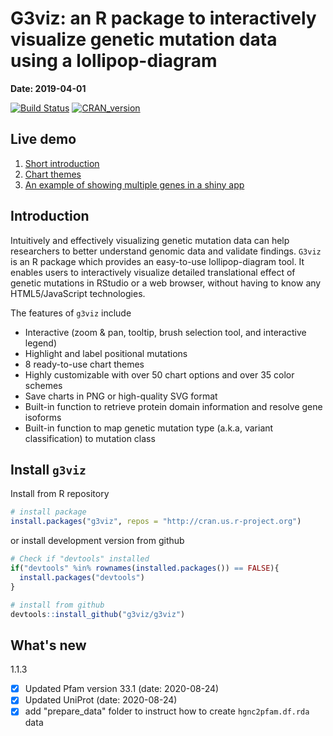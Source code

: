 # <a name="top"></a>G3viz: an R package to interactively visualize genetic mutation data using a lollipop-diagram

  **Date: 2019-04-01**
  
  [![Build Status](https://travis-ci.org/G3viz/g3viz.svg?branch=master)](https://travis-ci.org/G3viz/g3viz)
  [![CRAN_version](http://www.r-pkg.org/badges/version/g3viz)](https://cran.r-project.org/package=g3viz)

## Live demo
1. [Short introduction](https://g3viz.github.io/g3viz/)
1. [Chart themes](https://g3viz.github.io/g3viz/chart_themes.html)
1. [An example of showing multiple genes in a shiny app](https://g3viz.github.io/g3viz/shiny_app.html)

## Introduction

Intuitively and effectively visualizing genetic mutation data can help researchers to better understand genomic data and validate findings.  `G3viz` is an R package which provides an easy-to-use lollipop-diagram tool.  It enables users to interactively visualize detailed translational effect of genetic mutations in RStudio or a web browser, without having to know any HTML5/JavaScript technologies.

The features of `g3viz` include

- Interactive (zoom & pan, tooltip, brush selection tool, and interactive legend)
- Highlight and label positional mutations
- 8 ready-to-use chart themes
- Highly customizable with over 50 chart options and over 35 color schemes
- Save charts in PNG or high-quality SVG format
- Built-in function to retrieve protein domain information and resolve gene isoforms
- Built-in function to map genetic mutation type (a.k.a, variant classification) to mutation class

## Install `g3viz`

Install from R repository
```r
# install package
install.packages("g3viz", repos = "http://cran.us.r-project.org")
```
or install development version from github
```r
# Check if "devtools" installed
if("devtools" %in% rownames(installed.packages()) == FALSE){ 
  install.packages("devtools")
}

# install from github
devtools::install_github("g3viz/g3viz")
```


## What's new

1.1.3 
  - [x] Updated Pfam version 33.1 (date: 2020-08-24)
  - [x] Updated UniProt (date: 2020-08-24)
  - [x] add "prepare_data" folder to instruct how to create `hgnc2pfam.df.rda` data
